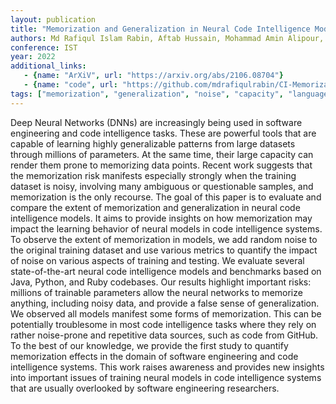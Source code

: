 ```yaml
---
layout: publication
title: "Memorization and Generalization in Neural Code Intelligence Models"
authors: Md Rafiqul Islam Rabin, Aftab Hussain, Mohammad Amin Alipour, Vincent J. Hellendoorn
conference: IST
year: 2022
additional_links:
   - {name: "ArXiV", url: "https://arxiv.org/abs/2106.08704"}
   - {name: "code", url: "https://github.com/mdrafiqulrabin/CI-Memorization"}
tags: ["memorization", "generalization", "noise", "capacity", "language model"]
---
```

Deep Neural Networks (DNNs) are increasingly being used in software engineering and code intelligence tasks. These are powerful tools that are capable of learning highly generalizable patterns from large datasets through millions of parameters. At the same time, their large capacity can render them prone to memorizing data points. Recent work suggests that the memorization risk manifests especially strongly when the training dataset is noisy, involving many ambiguous or questionable samples, and memorization is the only recourse. The goal of this paper is to evaluate and compare the extent of memorization and generalization in neural code intelligence models. It aims to provide insights on how memorization may impact the learning behavior of neural models in code intelligence systems. To observe the extent of memorization in models, we add random noise to the original training dataset and use various metrics to quantify the impact of noise on various aspects of training and testing. We evaluate several state-of-the-art neural code intelligence models and benchmarks based on Java, Python, and Ruby codebases. Our results highlight important risks: millions of trainable parameters allow the neural networks to memorize anything, including noisy data, and provide a false sense of generalization. We observed all models manifest some forms of memorization. This can be potentially troublesome in most code intelligence tasks where they rely on rather noise-prone and repetitive data sources, such as code from GitHub. To the best of our knowledge, we provide the first study to quantify memorization effects in the domain of software engineering and code intelligence systems. This work raises awareness and provides new insights into important issues of training neural models in code intelligence systems that are usually overlooked by software engineering researchers.
